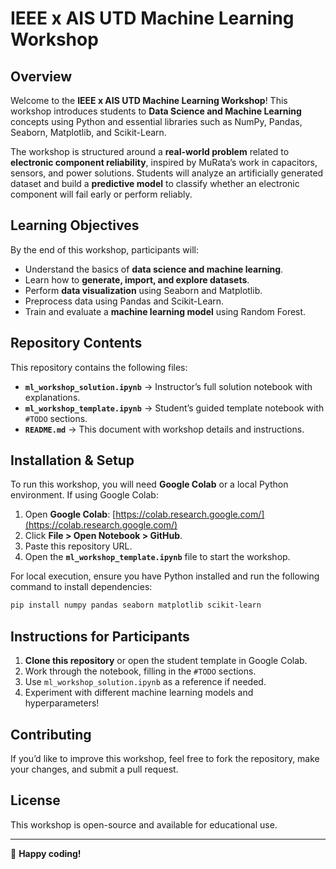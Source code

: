 # IEEE x AIS UTD Machine Learning Workshop

## Overview
Welcome to the **IEEE x AIS UTD Machine Learning Workshop**! This workshop introduces students to **Data Science and Machine Learning** concepts using Python and essential libraries such as NumPy, Pandas, Seaborn, Matplotlib, and Scikit-Learn.

The workshop is structured around a **real-world problem** related to **electronic component reliability**, inspired by MuRata’s work in capacitors, sensors, and power solutions. Students will analyze an artificially generated dataset and build a **predictive model** to classify whether an electronic component will fail early or perform reliably.

## Learning Objectives
By the end of this workshop, participants will:
- Understand the basics of **data science and machine learning**.
- Learn how to **generate, import, and explore datasets**.
- Perform **data visualization** using Seaborn and Matplotlib.
- Preprocess data using Pandas and Scikit-Learn.
- Train and evaluate a **machine learning model** using Random Forest.

## Repository Contents
This repository contains the following files:

- **`ml_workshop_solution.ipynb`** → Instructor’s full solution notebook with explanations.
- **`ml_workshop_template.ipynb`** → Student’s guided template notebook with `#TODO` sections.
- **`README.md`** → This document with workshop details and instructions.

## Installation & Setup
To run this workshop, you will need **Google Colab** or a local Python environment. If using Google Colab:
1. Open **Google Colab**: [https://colab.research.google.com/](https://colab.research.google.com/)
2. Click **File > Open Notebook > GitHub**.
3. Paste this repository URL.
4. Open the **`ml_workshop_template.ipynb`** file to start the workshop.

For local execution, ensure you have Python installed and run the following command to install dependencies:
```sh
pip install numpy pandas seaborn matplotlib scikit-learn
```

## Instructions for Participants
1. **Clone this repository** or open the student template in Google Colab.
2. Work through the notebook, filling in the `#TODO` sections.
3. Use `ml_workshop_solution.ipynb` as a reference if needed.
4. Experiment with different machine learning models and hyperparameters!

## Contributing
If you’d like to improve this workshop, feel free to fork the repository, make your changes, and submit a pull request.

## License
This workshop is open-source and available for educational use.

---
🚀 **Happy coding!**


